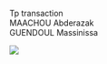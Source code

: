 Tp transaction<br>
MAACHOU Abderazak <br>
GUENDOUL Massinissa <br>

<img src="C:/Users/maach/Documents/1.PNG">

